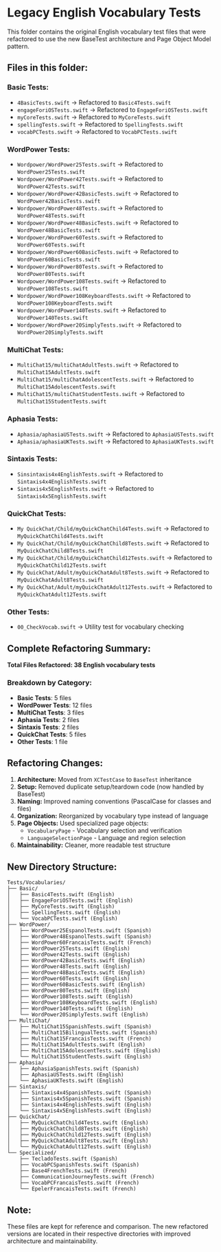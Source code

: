 # Legacy English Vocabulary Tests

This folder contains the original English vocabulary test files that were refactored to use the new BaseTest architecture and Page Object Model pattern.

## Files in this folder:

### Basic Tests:
- `4BasicTests.swift` → Refactored to `Basic4Tests.swift`
- `engageForiOSTests.swift` → Refactored to `EngageForiOSTests.swift`
- `myCoreTests.swift` → Refactored to `MyCoreTests.swift`
- `spellingTests.swift` → Refactored to `SpellingTests.swift`
- `vocabPCTests.swift` → Refactored to `VocabPCTests.swift`

### WordPower Tests:
- `Wordpower/WordPower25Tests.swift` → Refactored to `WordPower25Tests.swift`
- `Wordpower/WordPower42Tests.swift` → Refactored to `WordPower42Tests.swift`
- `Wordpower/WordPower42BasicTests.swift` → Refactored to `WordPower42BasicTests.swift`
- `Wordpower/WordPower48Tests.swift` → Refactored to `WordPower48Tests.swift`
- `Wordpower/WordPower48BasicTests.swift` → Refactored to `WordPower48BasicTests.swift`
- `Wordpower/WordPower60Tests.swift` → Refactored to `WordPower60Tests.swift`
- `Wordpower/WordPower60BasicTests.swift` → Refactored to `WordPower60BasicTests.swift`
- `Wordpower/WordPower80Tests.swift` → Refactored to `WordPower80Tests.swift`
- `Wordpower/WordPower108Tests.swift` → Refactored to `WordPower108Tests.swift`
- `Wordpower/WordPower108KeyboardTests.swift` → Refactored to `WordPower108KeyboardTests.swift`
- `Wordpower/WordPower140Tests.swift` → Refactored to `WordPower140Tests.swift`
- `Wordpower/WordPower20SimplyTests.swift` → Refactored to `WordPower20SimplyTests.swift`

### MultiChat Tests:
- `MultiChat15/multiChatAdultTests.swift` → Refactored to `MultiChat15AdultTests.swift`
- `MultiChat15/multiChatAdolescentTests.swift` → Refactored to `MultiChat15AdolescentTests.swift`
- `MultiChat15/multiChatStudentTests.swift` → Refactored to `MultiChat15StudentTests.swift`

### Aphasia Tests:
- `Aphasia/aphasiaUSTests.swift` → Refactored to `AphasiaUSTests.swift`
- `Aphasia/aphasiaUKTests.swift` → Refactored to `AphasiaUKTests.swift`

### Sintaxis Tests:
- `Sinsintaxis4x4EnglishTests.swift` → Refactored to `Sintaxis4x4EnglishTests.swift`
- `Sintaxis4x5EnglishTests.swift` → Refactored to `Sintaxis4x5EnglishTests.swift`

### QuickChat Tests:
- `My QuickChat/Child/myQuickChatChild4Tests.swift` → Refactored to `MyQuickChatChild4Tests.swift`
- `My QuickChat/Child/myQuickChatChild8Tests.swift` → Refactored to `MyQuickChatChild8Tests.swift`
- `My QuickChat/Child/myQuickChatChild12Tests.swift` → Refactored to `MyQuickChatChild12Tests.swift`
- `My QuickChat/Adult/myQuickChatAdult8Tests.swift` → Refactored to `MyQuickChatAdult8Tests.swift`
- `My QuickChat/Adult/myQuickChatAdult12Tests.swift` → Refactored to `MyQuickChatAdult12Tests.swift`

### Other Tests:
- `00_CheckVocab.swift` → Utility test for vocabulary checking

## Complete Refactoring Summary:

**Total Files Refactored: 38 English vocabulary tests**

### Breakdown by Category:
- **Basic Tests**: 5 files
- **WordPower Tests**: 12 files
- **MultiChat Tests**: 3 files
- **Aphasia Tests**: 2 files
- **Sintaxis Tests**: 2 files
- **QuickChat Tests**: 5 files
- **Other Tests**: 1 file

## Refactoring Changes:

1. **Architecture:** Moved from `XCTestCase` to `BaseTest` inheritance
2. **Setup:** Removed duplicate setup/teardown code (now handled by BaseTest)
3. **Naming:** Improved naming conventions (PascalCase for classes and files)
4. **Organization:** Reorganized by vocabulary type instead of language
5. **Page Objects:** Used specialized page objects:
   - `VocabularyPage` - Vocabulary selection and verification
   - `LanguageSelectionPage` - Language and region selection
6. **Maintainability:** Cleaner, more readable test structure

## New Directory Structure:

```
Tests/Vocabularies/
├── Basic/
│   ├── Basic4Tests.swift (English)
│   ├── EngageForiOSTests.swift (English)
│   ├── MyCoreTests.swift (English)
│   ├── SpellingTests.swift (English)
│   └── VocabPCTests.swift (English)
├── WordPower/
│   ├── WordPower25EspanolTests.swift (Spanish)
│   ├── WordPower48EspanolTests.swift (Spanish)
│   ├── WordPower60FrancaisTests.swift (French)
│   ├── WordPower25Tests.swift (English)
│   ├── WordPower42Tests.swift (English)
│   ├── WordPower42BasicTests.swift (English)
│   ├── WordPower48Tests.swift (English)
│   ├── WordPower48BasicTests.swift (English)
│   ├── WordPower60Tests.swift (English)
│   ├── WordPower60BasicTests.swift (English)
│   ├── WordPower80Tests.swift (English)
│   ├── WordPower108Tests.swift (English)
│   ├── WordPower108KeyboardTests.swift (English)
│   ├── WordPower140Tests.swift (English)
│   └── WordPower20SimplyTests.swift (English)
├── MultiChat/
│   ├── MultiChat15SpanishTests.swift (Spanish)
│   ├── MultiChat15BilingualTests.swift (Spanish)
│   ├── MultiChat15FrancaisTests.swift (French)
│   ├── MultiChat15AdultTests.swift (English)
│   ├── MultiChat15AdolescentTests.swift (English)
│   └── MultiChat15StudentTests.swift (English)
├── Aphasia/
│   ├── AphasiaSpanishTests.swift (Spanish)
│   ├── AphasiaUSTests.swift (English)
│   └── AphasiaUKTests.swift (English)
├── Sintaxis/
│   ├── Sintaxis4x4SpanishTests.swift (Spanish)
│   ├── Sintaxis4x5SpanishTests.swift (Spanish)
│   ├── Sintaxis4x4EnglishTests.swift (English)
│   └── Sintaxis4x5EnglishTests.swift (English)
├── QuickChat/
│   ├── MyQuickChatChild4Tests.swift (English)
│   ├── MyQuickChatChild8Tests.swift (English)
│   ├── MyQuickChatChild12Tests.swift (English)
│   ├── MyQuickChatAdult8Tests.swift (English)
│   └── MyQuickChatAdult12Tests.swift (English)
└── Specialized/
    ├── TecladoTests.swift (Spanish)
    ├── VocabPCSpanishTests.swift (Spanish)
    ├── Base4FrenchTests.swift (French)
    ├── CommunicationJourneyTests.swift (French)
    ├── VocabPCFrancaisTests.swift (French)
    └── EpelerFrancaisTests.swift (French)
```

## Note:
These files are kept for reference and comparison. The new refactored versions are located in their respective directories with improved architecture and maintainability. 